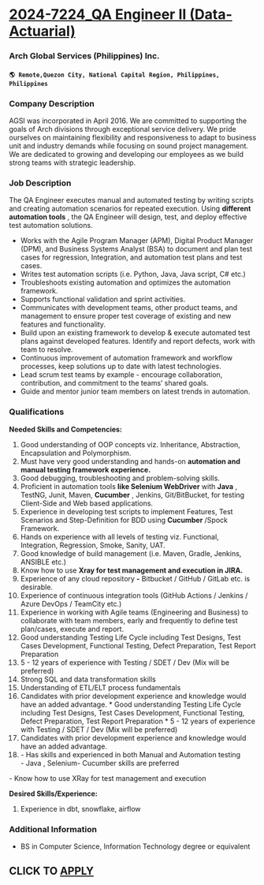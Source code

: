 # [2024-7224_QA Engineer II (Data-Actuarial)](https://www.remotewlb.com/apply/2024-7224-qa-engineer-ii-data-actuarial)  
### Arch Global Services (Philippines) Inc.  
#### `🌎 Remote,Quezon City, National Capital Region, Philippines, Philippines`  

### **Company Description**

AGSI was incorporated in April 2016. We are committed to supporting the goals of Arch divisions through exceptional service delivery. We pride ourselves on maintaining flexibility and responsiveness to adapt to business unit and industry demands while focusing on sound project management. We are dedicated to growing and developing our employees as we build strong teams with strategic leadership.

###  **Job Description**

The QA Engineer executes manual and automated testing by writing scripts and creating automation scenarios for repeated execution. Using **different automation tools** , the QA Engineer will design, test, and deploy effective test automation solutions.

  * Works with the Agile Program Manager (APM), Digital Product Manager (DPM), and Business Systems Analyst (BSA) to document and plan test cases for regression, Integration, and automation test plans and test cases.
  * Writes test automation scripts (i.e. Python, Java, Java script, C# etc.)
  * Troubleshoots existing automation and optimizes the automation framework.
  * Supports functional validation and sprint activities.
  * Communicates with development teams, other product teams, and management to ensure proper test coverage of existing and new features and functionality.
  * Build upon an existing framework to develop & execute automated test plans against developed features. Identify and report defects, work with team to resolve.
  * Continuous improvement of automation framework and workflow processes, keep solutions up to date with latest technologies.
  * Lead scrum test teams by example - encourage collaboration, contribution, and commitment to the teams’ shared goals.
  * Guide and mentor junior team members on latest trends in automation.

###  **Qualifications**

 **Needed Skills and Competencies:**

  1. Good understanding of OOP concepts viz. Inheritance, Abstraction, Encapsulation and Polymorphism.
  2. Must have very good understanding and hands-on **automation and manual testing framework experience.**
  3. Good debugging, troubleshooting and problem-solving skills.
  4. Proficient in automation tools **like Selenium WebDriver** with **Java** , TestNG, Junit, Maven, **Cucumber** , Jenkins, Git/BitBucket, for testing Client-Side and Web based applications.
  5. Experience in developing test scripts to implement Features, Test Scenarios and Step-Definition for BDD using **Cucumber** /Spock Framework.
  6. Hands on experience with all levels of testing viz. Functional, Integration, Regression, Smoke, Sanity, UAT.
  7. Good knowledge of build management (i.e. Maven, Gradle, Jenkins, ANSIBLE etc.)
  8. Know how to use **Xray for test management and execution in JIRA.**
  9. Experience of any cloud repository **-** Bitbucket / GitHub / GitLab etc. is desirable.
  10. Experience of continuous integration tools (GitHub Actions / Jenkins / Azure DevOps / TeamCity etc.)
  11. Experience in working with Agile teams (Engineering and Business) to collaborate with team members, early and frequently to define test plan/cases, execute and report.
  12. Good understanding Testing Life Cycle including Test Designs, Test Cases Development, Functional Testing, Defect Preparation, Test Report Preparation
  13. 5 - 12 years of experience with Testing / SDET / Dev (Mix will be preferred)
  14. Strong SQL and data transformation skills
  15. Understanding of ETL/ELT process fundamentals
  16. Candidates with prior development experience and knowledge would have an added advantage.
    * Good understanding Testing Life Cycle including Test Designs, Test Cases Development, Functional Testing, Defect Preparation, Test Report Preparation
    * 5 - 12 years of experience with Testing / SDET / Dev (Mix will be preferred)
  17. Candidates with prior development experience and knowledge would have an added advantage.
  18. \- Has skills and experienced in both Manual and Automation testing  
\- Java , Selenium- Cucumber skills are preferred

\- Know how to use XRay for test management and execution

 **Desired Skills/Experience:**

  1. Experience in dbt, snowflake, airflow

###  **Additional Information**

  * BS in Computer Science, Information Technology degree or equivalent

  
## CLICK TO [APPLY](https://www.remotewlb.com/apply/2024-7224-qa-engineer-ii-data-actuarial)

